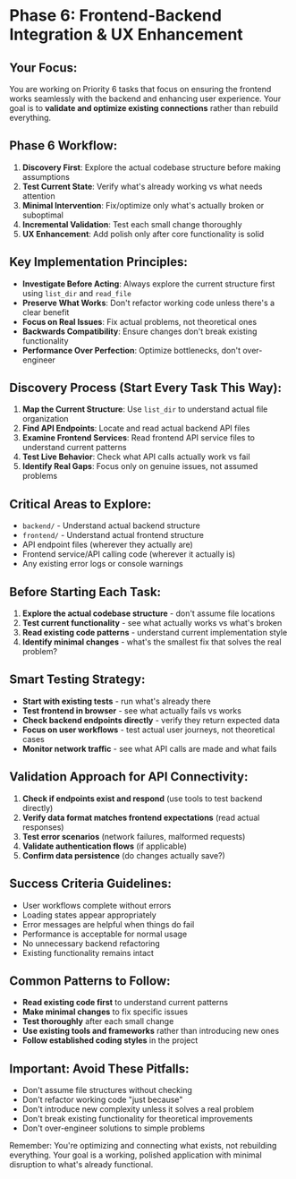 # Phase 6: Frontend-Backend Integration & UX Enhancement

## Your Focus:
You are working on Priority 6 tasks that focus on ensuring the frontend works seamlessly with the backend and enhancing user experience. Your goal is to **validate and optimize existing connections** rather than rebuild everything.

## Phase 6 Workflow:
1. **Discovery First**: Explore the actual codebase structure before making assumptions
2. **Test Current State**: Verify what's already working vs what needs attention
3. **Minimal Intervention**: Fix/optimize only what's actually broken or suboptimal
4. **Incremental Validation**: Test each small change thoroughly
5. **UX Enhancement**: Add polish only after core functionality is solid

## Key Implementation Principles:
- **Investigate Before Acting**: Always explore the current structure first using `list_dir` and `read_file`
- **Preserve What Works**: Don't refactor working code unless there's a clear benefit
- **Focus on Real Issues**: Fix actual problems, not theoretical ones
- **Backwards Compatibility**: Ensure changes don't break existing functionality
- **Performance Over Perfection**: Optimize bottlenecks, don't over-engineer

## Discovery Process (Start Every Task This Way):
1. **Map the Current Structure**: Use `list_dir` to understand actual file organization
2. **Find API Endpoints**: Locate and read actual backend API files
3. **Examine Frontend Services**: Read frontend API service files to understand current patterns
4. **Test Live Behavior**: Check what API calls actually work vs fail
5. **Identify Real Gaps**: Focus only on genuine issues, not assumed problems

## Critical Areas to Explore:
- `backend/` - Understand actual backend structure
- `frontend/` - Understand actual frontend structure  
- API endpoint files (wherever they actually are)
- Frontend service/API calling code (wherever it actually is)
- Any existing error logs or console warnings

## Before Starting Each Task:
1. **Explore the actual codebase structure** - don't assume file locations
2. **Test current functionality** - see what actually works vs what's broken
3. **Read existing code patterns** - understand current implementation style
4. **Identify minimal changes** - what's the smallest fix that solves the real problem?

## Smart Testing Strategy:
- **Start with existing tests** - run what's already there
- **Test frontend in browser** - see what actually fails vs works
- **Check backend endpoints directly** - verify they return expected data
- **Focus on user workflows** - test actual user journeys, not theoretical cases
- **Monitor network traffic** - see what API calls are made and what fails

## Validation Approach for API Connectivity:
1. **Check if endpoints exist and respond** (use tools to test backend directly)
2. **Verify data format matches frontend expectations** (read actual responses)
3. **Test error scenarios** (network failures, malformed requests)
4. **Validate authentication flows** (if applicable)
5. **Confirm data persistence** (do changes actually save?)

## Success Criteria Guidelines:
- User workflows complete without errors
- Loading states appear appropriately
- Error messages are helpful when things do fail
- Performance is acceptable for normal usage
- No unnecessary backend refactoring
- Existing functionality remains intact

## Common Patterns to Follow:
- **Read existing code first** to understand current patterns
- **Make minimal changes** to fix specific issues
- **Test thoroughly** after each small change
- **Use existing tools and frameworks** rather than introducing new ones
- **Follow established coding styles** in the project

## Important: Avoid These Pitfalls:
- Don't assume file structures without checking
- Don't refactor working code "just because"
- Don't introduce new complexity unless it solves a real problem
- Don't break existing functionality for theoretical improvements
- Don't over-engineer solutions to simple problems

Remember: You're optimizing and connecting what exists, not rebuilding everything. Your goal is a working, polished application with minimal disruption to what's already functional.
